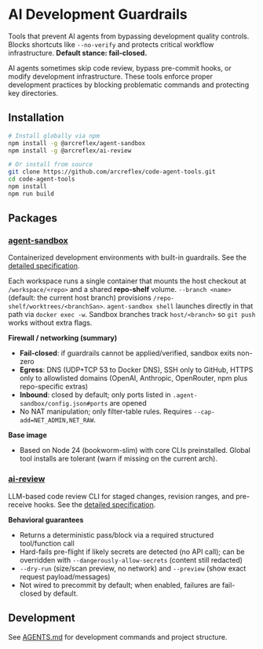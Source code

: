 # AI Development Guardrails

Tools that prevent AI agents from bypassing development quality controls. Blocks shortcuts like `--no-verify` and protects critical workflow infrastructure. **Default stance: fail-closed.**

AI agents sometimes skip code review, bypass pre-commit hooks, or modify development infrastructure. These tools enforce proper development practices by blocking problematic commands and protecting key directories.

## Installation

```bash
# Install globally via npm
npm install -g @arcreflex/agent-sandbox
npm install -g @arcreflex/ai-review

# Or install from source
git clone https://github.com/arcreflex/code-agent-tools.git
cd code-agent-tools
npm install
npm run build
```

## Packages

### [agent-sandbox](./packages/agent-sandbox/)

Containerized development environments with built-in guardrails. See the [detailed specification](specs/agent-sandbox.md).

Each workspace runs a single container that mounts the host checkout at `/workspace/<repo>` and a shared **repo-shelf** volume. `--branch <name>` (default: the current host branch) provisions `/repo-shelf/worktrees/<branchSan>`. `agent-sandbox shell` launches directly in that path via `docker exec -w`. Sandbox branches track `host/<branch>` so `git push` works without extra flags.

**Firewall / networking (summary)**

- **Fail-closed**: if guardrails cannot be applied/verified, sandbox exits non-zero
- **Egress**: DNS (UDP+TCP 53 to Docker DNS), SSH only to GitHub, HTTPS only to allowlisted domains (OpenAI, Anthropic, OpenRouter, npm plus repo-specific extras)
- **Inbound**: closed by default; only ports listed in `.agent-sandbox/config.json#ports` are opened
- No NAT manipulation; only filter-table rules. Requires `--cap-add=NET_ADMIN,NET_RAW`.

**Base image**

- Based on Node 24 (bookworm-slim) with core CLIs preinstalled. Global tool installs are tolerant (warn if missing on the current arch).

### [ai-review](./packages/ai-review/)

LLM-based code review CLI for staged changes, revision ranges, and pre-receive hooks. See the [detailed specification](specs/ai-review.md).

**Behavioral guarantees**

- Returns a deterministic pass/block via a required structured tool/function call
- Hard-fails pre-flight if likely secrets are detected (no API call); can be overridden with `--dangerously-allow-secrets` (content still redacted)
- `--dry-run` (size/scan preview, no network) and `--preview` (show exact request payload/messages)
- Not wired to precommit by default; when enabled, failures are fail-closed by default.

## Development

See [AGENTS.md](./AGENTS.md) for development commands and project structure.
